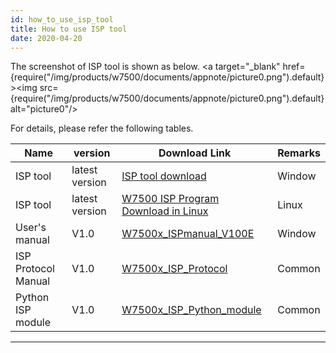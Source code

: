 ```yaml
---
id: how_to_use_isp_tool
title: How to use ISP tool
date: 2020-04-20
--- 
```


The screenshot of ISP tool is shown as below.
<a target="_blank" href={require("/img/products/w7500/documents/appnote/picture0.png").default}><img src={require("/img/products/w7500/documents/appnote/picture0.png").default} alt="picture0"/></a>

For details, please refer the following tables.

| Name                | version        | Download Link                                                                                                                    | Remarks |
| ------------------- | -------------- | -------------------------------------------------------------------------------------------------------------------------------- | ------- |
| ISP tool            | latest version | <a href="/img/products/w7500/documents/appnote/w7500_isp_20180731.zip" target="_blank">ISP tool download</a> | Window  |
| ISP tool            | latest version | [W7500 ISP Program Download in Linux](https://github.com/Wiznet/W7500_ISP)                                                       | Linux   |
| User's manual       | V1.0           | <a href="/img/products/w7500/documents/appnote/w7500x_ispmanual_v100e_v2.pdf" target="_blank">W7500x\_ISPmanual\_V100E</a>                                     | Window  |
| ISP Protocol Manual | V1.0           | <a href="/img/products/w7500/documents/appnote/w7500x_isp_communication_protocol_v1_0.pdf" target="_blank">W7500x\_ISP\_Protocol</a>                           | Common  |
| Python ISP module   | V1.0           | <a href="/img/products/w7500/documents/appnote/w7500isp.zip" target="_blank">W7500x\_ISP\_Python\_module</a>                                             | Common  |

-----
